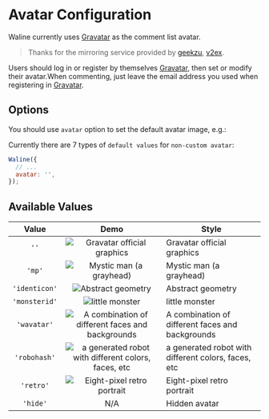 # Avatar Configuration

Waline currently uses [Gravatar][1] as the comment list avatar.

> Thanks for the mirroring service provided by [geekzu](https://cdn.geekzu.org/cached.html), [v2ex](https://v2ex.com).

Users should log in or register by themselves [Gravatar][1], then set or modify their avatar.When commenting, just leave the email address you used when registering in [Gravatar][1].

<!-- more -->

## Options

You should use `avatar` option to set the default avatar image, e.g.:

Currently there are 7 types of `default values` for `non-custom avatar`:

```js
Waline({
  // ...
  avatar: '',
});
```

## Available Values

|     Value     |                                                               Demo                                                               | Style                                               |
| :-----------: | :------------------------------------------------------------------------------------------------------------------------------: | --------------------------------------------------- |
|     `''`      |                   ![Gravatar official graphics](//sdn.geekzu.org/avatar/d41d8cd98f00b204e9800998ecf8427e?s=40)                   | Gravatar official graphics                          |
|    `'mp'`     |                  ![Mystic man (a grayhead)](//sdn.geekzu.org/avatar/d41d8cd98f00b204e9800998ecf8427e?s=40&d=mp)                  | Mystic man (a grayhead)                             |
| `'identicon'` |                 ![Abstract geometry](//sdn.geekzu.org/avatar/d41d8cd98f00b204e9800998ecf8427e?s=40&d=identicon)                  | Abstract geometry                                   |
| `'monsterid'` |                   ![little monster](//sdn.geekzu.org/avatar/d41d8cd98f00b204e9800998ecf8427e?s=40&d=monsterid)                   | little monster                                      |
|  `'wavatar'`  |   ![A combination of different faces and backgrounds](//sdn.geekzu.org/avatar/d41d8cd98f00b204e9800998ecf8427e?s=40&d=wavatar)   | A combination of different faces and backgrounds    |
| `'robohash'`  | ![a generated robot with different colors, faces, etc](//sdn.geekzu.org/avatar/d41d8cd98f00b204e9800998ecf8427e?s=40&d=robohash) | a generated robot with different colors, faces, etc |
|   `'retro'`   |               ![Eight-pixel retro portrait](//sdn.geekzu.org/avatar/d41d8cd98f00b204e9800998ecf8427e?s=40&d=retro)               | Eight-pixel retro portrait                          |
|   `'hide'`    |                                                               N/A                                                                | Hidden avatar                                       |

[1]: http://gravatar.com/
